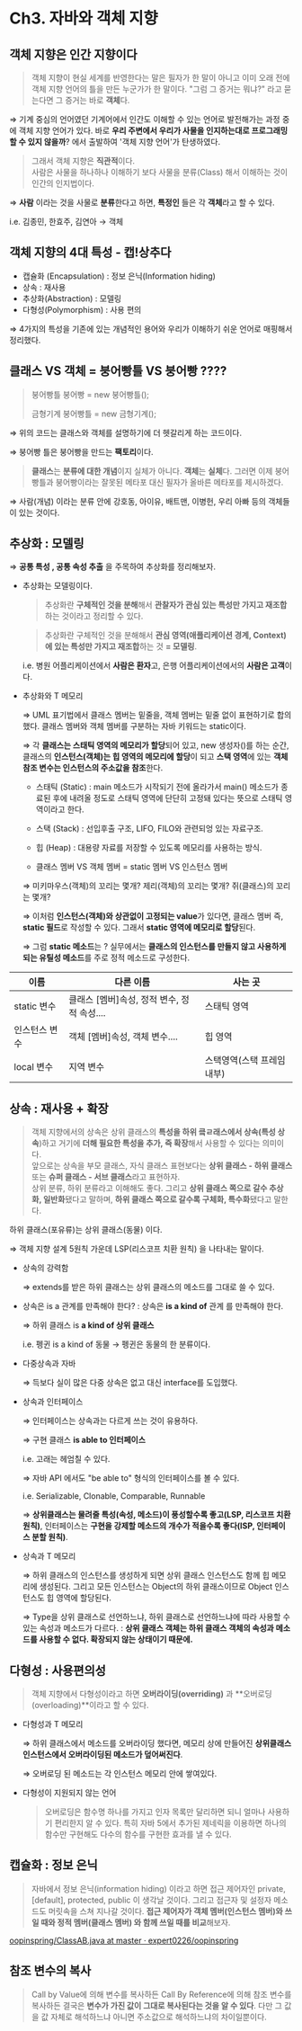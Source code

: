 
# Ch3. 자바와 객체 지향


## 객체 지향은 인간 지향이다

> 객체 지향이 현실 세계를 반영한다는 말은 필자가 한 말이 아니고 이미 오래 전에 객체 지향 언어의 틀을 만든 누군가가 한 말이다. "그럼 그 증거는 뭐냐?" 라고 묻는다면 그 증거는 바로 **객체**다.
>

⇒ 기계 중심의 언어였던 기계어에서 인간도 이해할 수 있는 언어로 발전해가는 과정 중에 객체 지향 언어가 있다. 바로 **우리 주변에서 우리가 사물을 인지하는대로 프로그래밍 할 수 있지 않을까**? 에서 출발하여 '객체 지향 언어'가 탄생하였다.

> 그래서 객체 지향은 **직관적**이다.  
사람은 사물을 하나하나 이해하기 보다 사물을 분류(Class) 해서 이해하는 것이 인간의 인지법이다.
>

⇒ **사람** 이라는 것을 사물로 **분류**한다고 하면, **특정인** 들은 각 **객체**라고 할 수 있다.

i.e. 김종민, 한효주, 김연아 → 객체

## 객체 지향의 4대 특성 - 캡!상추다

- 캡슐화 (Encapsulation) : 정보 은닉(Information hiding)
- 상속 : 재사용
- 추상화(Abstraction) : 모델링
- 다형성(Polymorphism) : 사용 편의

⇒ 4가지의 특성을 기존에 있는 개념적인 용어와 우리가 이해하기 쉬운 언어로 매핑해서 정리했다.

## 클래스 VS 객체 = 붕어빵틀 VS 붕어빵 ????

> 붕어빵틀 붕어빵 = new 붕어빵틀();
>
> 금형기계 붕어빵틀 = new 금형기계();


⇒ 위의 코드는 클래스와 객체를 설명하기에 더 헷갈리게 하는 코드이다.

⇒ 붕어빵 틀은 붕어빵을 만드는 **팩토리**이다.

> **클래스**는 **분류에 대한 개념**이지 실체가 아니다. **객체**는 **실체**다. 그러면 이제 붕어빵틀과 붕어빵이라는 잘못된 메타포 대신 필자가 올바른 메타포를 제시하겠다.
>

⇒ 사람(개념) 이라는 분류 안에 강호동, 아이유, 배트맨, 이병헌, 우리 아빠 등의 객체들이 있는 것이다.

## 추상화 : 모델링

⇒ **공통 특성 , 공통 속성 추출** 을 주목하여 추상화를 정리해보자.

- 추상화는 모델링이다.

  > 추상화란 **구체적인 것을 분해**해서 **관찰자가 관심 있는 특성만 가지고 재조합**하는 것이라고 정리할 수 있다.
  >

  > 추상화란 구체적인 것을 분해해서 **관심 영역(애플리케이션 경계, Context) 에 있는 특성만 가지고 재조합**하는 것 **= 모델링**.
  >

  i.e. 병원 어플리케이션에서 **사람은 환자**고, 은행 어플리케이션에서의 **사람은 고객**이다.


- 추상화와 T 메모리

	⇒ UML 표기법에서 클래스 멤버는 밑줄을, 객체 멤버는 밑줄 없이 표현하기로 합의했다. 클래스 멤버와 객체 멤버를 구분하는 자바 키워드는 static이다.

	⇒ 각 **클래스는 스태틱 영역의 메모리가 할당**되어 있고, new 생성자()를 하는 순간, 클래스의 **인스턴스(객체)는 힙 영역의 메모리에 할당**이 되고 **스택 영역**에 있는 **객체 참조 변수는 인스턴스의 주소값을 참조**한다.

	- 스태틱 (Static) : main 메소드가 시작되기 전에 올라가서 main() 메소드가 종료된 후에 내려올 정도로 스태틱 영역에 단단히 고정돼 있다는 뜻으로 스태틱 영역이라고 한다.
	- 스택 (Stack) : 선입후출 구조, LIFO, FILO와 관련되엉 있는 자료구조.
	- 힙 (Heap) : 대용량 자료를 저장할 수 있도록 메모리를 사용하는 방식.


	- 클래스 멤버 VS 객체 멤버 = static 멤버 VS 인스턴스 멤버

	⇒ 미키마우스(객체)의 꼬리는 몇개? 제리(객체)의 꼬리는 몇개? 쥐(클래스)의 꼬리는 몇개?

	⇒ 이처럼 **인스턴스(객체)와 상관없이 고정되는 value**가 있다면, 클래스 멤버 즉, **static 필드**로 작성할 수 있다. 그래서 **static 영역에 메모리로 할당**된다.

	⇒ 그럼 **static 메소드**는 ? 실무에서는 **클래스의 인스턴스를 만들지 않고 사용하게 되는 유틸성 메소드**를 주로 정적 메소드로 구성한다.

이름 | 다른 이름 | 사는 곳
  ----- | ----------| --------
static 변수 | 클래스 [멤버]속성, 정적 변수, 정적 속성....| 스태틱 영역
인스턴스 변수 | 객체 [멤버]속성, 객체 변수.... | 힙 영역
local 변수 | 지역 변수 | 스택영역(스택 프레임 내부)


## 상속 : 재사용 + 확장


> 객체 지향에서의 상속은 상위 클래스의 **특성을 하위 킄ㄹ래스에서 상속(특성 상속**)하고 거기에 **더해 필요한 특성을 추가, 즉 확장**해서 사용할 수 있다는 의미이다.  
앞으로는 상속을 부모 클래스, 자식 클래스 표현보다는 **상위 클래스 - 하위 클래스** 또는 **슈퍼 클래스 - 서브 클래스**라고 표현하자.  
상위 분류, 하위 분류라고 이해해도 좋다. 그리고 **상위 클래스 쪽으로 갈수 추상화, 일반화**됐다고 말하며, **하위 클래스 쪽으로 갈수록 구체화, 특수화**됐다고 말한다.
>

하위 클래스(포유류)는 상위 클래스(동물) 이다.

⇒ 객체 지향 설계 5원칙 가운데 LSP(리스코프 치환 원칙) 을 나타내는 말이다.

- 상속의 강력함

	⇒ extends를 받은 하위 클래스는 상위 클래스의 메소드를 그대로 쓸 수 있다.

- 상속은 is a 관계를 만족해야 한다? : 상속은 **is a kind of** 관계 를 만족해야 한다.

  ⇒ 하위 클래스 is **a kind of 상위 클래스**

  i.e. 펭귄 is a kind of 동물 → 펭귄은 동물의 한 분류이다.

- 다중상속과 자바

	⇒ 득보다 실이 많은 다중 상속은 없고 대신 interface를 도입했다.

- 상속과 인터페이스

	⇒ 인터페이스는 상속과는 다르게 쓰는 것이 유용하다.

	⇒ 구현 클래스 **is able to 인터페이스**

	i.e. 고래는 헤엄칠 수 있다.

	⇒ 자바 API 에서도 "be able to" 형식의 인터페이스를 볼 수 있다.

	i.e. Serializable, Clonable, Comparable, Runnable

	⇒ **상위클래스는 물려줄 특성(속성, 메소드)이 풍성할수록 좋고(LSP, 리스코프 치환 원칙)**, 인터페이스는 **구현을 강제할 메소드의 개수가 적을수록 좋다(ISP, 인터페이스 분할 원칙)**.

- 상속과 T 메모리

	⇒ 하위 클래스의 인스턴스를 생성하게 되면 상위 클래스 인스턴스도 함께 힙 메모리에 생성된다. 그리고 모든 인스턴스는 Object의 하위 클래스이므로 Object 인스턴스도 힙 영역에 할당된다.

	⇒ Type을 상위 클래스로 선언하느냐, 하위 클래스로 선언하느냐에 따라 사용할 수 있는 속성과 메소드가 다르다. : **상위 클래스 객체는 하위 클래스 객체의 속성과 메소드를 사용할 수 없다. 확장되지 않는 상태이기 때문에.**


## 다형성 : 사용편의성
 

> 객체 지향에서 다형성이라고 하면 **오버라이딩(overriding)** 과 **오버로딩(overloading)**이라고 할 수 있다.
>
- 다형성과 T 메모리

	⇒ 하위 클래스에서 메소드를 오버라이딩 했다면, 메모리 상에 만들어진 **상위클래스 인스턴스에서 오버라이딩된 메소드가 덮어써진다**.

	⇒ 오버로딩 된 메소드는 각 인스턴스 메모리 안에 쌓여있다.

- 다형성이 지원되지 않는 언어

  > 오버로딩은 함수명 하나를 가지고 인자 목록만 달리하면 되니 얼마나 사용하기 편리한지 알 수 있다. 특히 자바 5에서 추가된 제네릭을 이용하면 하나의 함수만 구현해도 다수의 함수를 구현한 효과를 낼 수 있다.
>


## 캡슐화 : 정보 은닉


> 자바에서 정보 은닉(information hiding) 이라고 하면 접근 제어자인 private, [default], protected, public 이 생각날 것이다. 그리고 접근자 및 설정자 메소드도 머릿속을 스쳐 지나갈 것이다. **접근 제어자가 객체 멤버(인스턴스 멤버)와 쓰일 때와 정적 멤버(클래스 멤버) 와 함께 쓰일 때를 비교**해보자.
>

[oopinspring/ClassAB.java at master · expert0226/oopinspring](https://github.com/expert0226/oopinspring/blob/master/workspace_springjava/Chap03/src/encapsulation01/packageTwo/ClassAB.java)

## 참조 변수의 복사
  

> Call by Value에 의해 변수를 복사하든 Call By Reference에 의해 참조 변수를 복사하든 결국은 **변수가 가진 값이 그대로 복사된다는 것을 알 수 있다**. 다만 그 값을 값 자체로 해석하느냐 아니면 주소값으로 해석하느냐의 차이일뿐이다.
>
